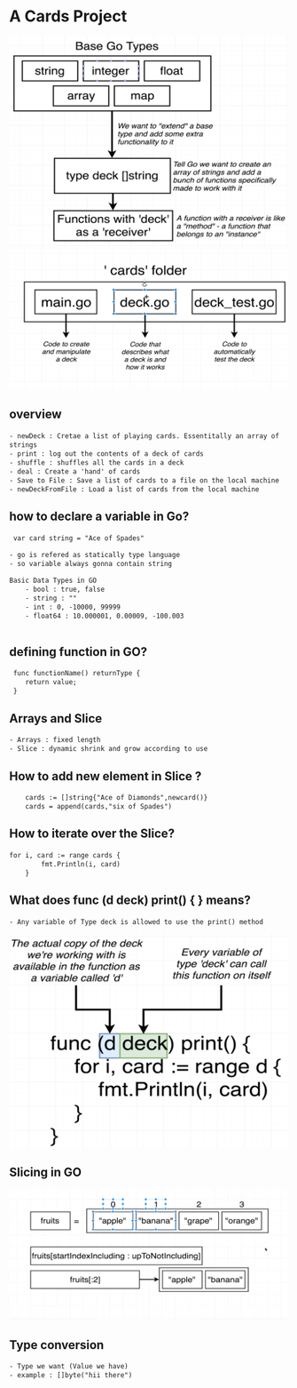 # A Cards Project #
![Alt text](image.png)
![Alt text](image-1.png)
## overview 
    - newDeck : Cretae a list of playing cards. Essentitally an array of strings
    - print : log out the contents of a deck of cards
    - shuffle : shuffles all the cards in a deck 
    - deal : Create a 'hand' of cards
    - Save to File : Save a list of cards to a file on the local machine 
    - newDeckFromFile : Load a list of cards from the local machine 

## how to declare a variable in Go?

```
 var card string = "Ace of Spades"
```
    - go is refered as statically type language 
    - so variable always gonna contain string 

```
Basic Data Types in GO 
    - bool : true, false
    - string : ""
    - int : 0, -10000, 99999
    - float64 : 10.000001, 0.00009, -100.003
    
```

## defining function in GO?

```
 func functionName() returnType {
    return value;
 }
``` 

## Arrays and Slice

    - Arrays : fixed length 
    - Slice : dynamic shrink and grow according to use

## How to add new element in Slice ?
```
	cards := []string{"Ace of Diamonds",newcard()}
    cards = append(cards,"six of Spades")
```

## How to iterate over the Slice?
```
for i, card := range cards {
		fmt.Println(i, card)
	}
```

## What does func (d deck) print() { } means?
    - Any variable of Type deck is allowed to use the print() method

![Alt text](image-2.png)

## Slicing in GO 
![Alt text](image-3.png)

## Type conversion 
    - Type we want (Value we have)
    - example : []byte("hii there")